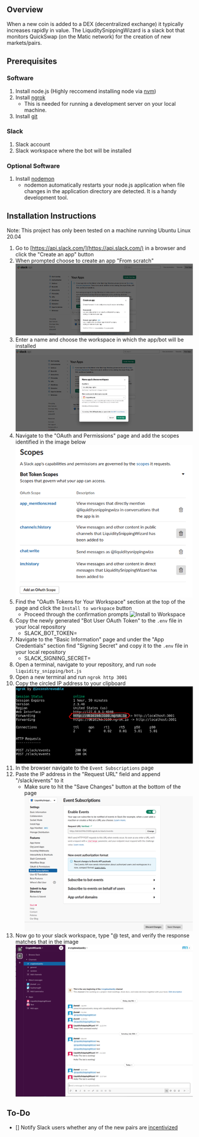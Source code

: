 ## Overview

When a new coin is added to a DEX (decentralized exchange) it typically increases rapidly in value.
The LiquditySnippingWizard is a slack bot that monitors QuickSwap (on the Matic network) for the creation of new markets/pairs.

## Prerequisites

### Software
1. Install node.js (Highly reccomend installing node via [nvm](https://github.com/nvm-sh/nvm))
2. Install [ngrok](https://ngrok.com/download)
    * This is needed for running a development server on your local machine.
3. Install [git](https://git-scm.com/)

### Slack

1. Slack account
2. Slack workspace where the bot will be installed

### Optional Software

1. Install [nodemon](https://www.npmjs.com/package/nodemon)
    * nodemon automatically restarts your node.js application when file changes in the application directory are detected. It is a handy development tool.

## Installation Instructions

Note: This project has only been tested on a machine running Ubuntu Linux 20.04

1. Go to [https://api.slack.com/](https://api.slack.com/) in a browser and click the "Create an app" button
2. When prompted choose to create an app "From scratch"
![Create New App From Scratch](assets/CreateNewAppFromScratch.png)
3. Enter a name and choose the workspace in which the app/bot will be installed
![App Name and Workspace](assets/AppNameAndWorkspace.png)
4. Navigate to the "OAuth and Permissions" page and add the scopes identified in the image below
![Permissions Scopes](assets/OAuthAndPermissionsScopes.png)
5. Find the "OAuth Tokens for Your Workspace" section at the top of the page and click the `Install to workspace` button
    * Proceed through the confirmation prompts
![Install to Workspace](assets/InstallToWorkspace)
6. Copy the newly generated "Bot User OAuth Token" to the `.env` file in your local repository
    * SLACK_BOT_TOKEN=<Bot User OAuth Token>
7. Navigate to the "Basic Information" page and under the "App Credentials" section find "Signing Secret" and copy it to the `.env` file in your local repository
    * SLACK_SIGNING_SECRET=<Signing Secret>
8. Open a terminal, navigate to your repository, and run `node liquidity_snipping/bot.js`
9. Open a new terminal and run `ngrok http 3001`
10. Copy the circled IP address to your clipboard
![Ngrok](assets/Ngrok.png)
10. In the browser navigate to the `Event Subscriptions` page
11. Paste the IP address in the "Request URL" field and append "/slack/events" to it
    * Make sure to hit the "Save Changes" button at the bottom of the page
![Event Subscriptions](assets/EventSubscriptions.png)
12. Now go to your slack workspace, type "@<Bot Name> test, and verify the response matches that in the image
![Slack Bot Test](assets/SlackBotTest.png)

## To-Do

- [] Notify Slack users whether any of the new pairs are [incentivized](https://quickswap.exchange/#/quick)